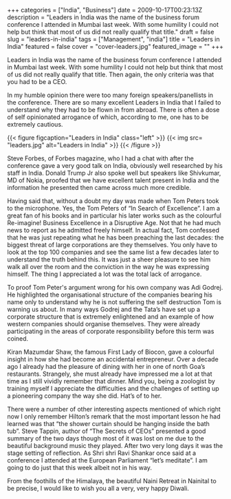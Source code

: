 +++
categories = ["India", "Business"]
date = 2009-10-17T00:23:13Z
description = "Leaders in India was the name of the business forum conference I attended in Mumbai last week. With some humility I could not help but think that most of us did not really qualify that title."
draft = false
slug = "leaders-in-india"
tags = ["Management", "india"]
title = "Leaders in India"
featured = false
cover = "cover-leaders.jpg"
featured_image = ""
+++

Leaders in India was the name of the business forum conference I attended in Mumbai last week. With some humility I could not help but think that most of us did not really qualify that title. Then again, the only criteria was that you had to be a CEO.  
  
In my humble opinion there were too many foreign speakers/panellists in the conference. There are so many excellent Leaders in India that I failed to understand why they had to be flown in from abroad. There is often a dose of self opinionated arrogance of which, according to me, one has to be extremely cautious.

{{< figure figcaption="Leaders in India" class="left" >}}
	{{< img src= "leaders.jpg"  alt="Leaders in India" >}}
{{< /figure >}}


Steve Forbes, of Forbes magazine, who I had a chat with after the conference gave a very good talk on India, obviously well researched by his staff in India. Donald Trump Jr also spoke well but speakers like Shivkumar, MD of Nokia, proofed that we have excellent talent present in India and the information he presented then came across much more credible.

Having said that, without a doubt my day was made when Tom Peters took to the microphone. Yes, the Tom Peters of “In Search of Excellence”. I am a great fan of his books and in particular his later works such as the colourful Re-imagine! Business Excellence in a Disruptive Age. Not that he had much news to report as he admitted freely himself. In actual fact, Tom confessed that he was just repeating what he has been preaching the last decades: the biggest threat of large corporations are they themselves. You only have to look at the top 100 companies and see the same list a few decades later to understand the truth behind this. It was just a sheer pleasure to see him walk all over the room and the conviction in the way he was expressing himself. The thing I appreciated a lot was the total lack of arrogance.

To proof Tom Peter's argument wrong for his own company was Adi Godrej. He highlighted the organisational structure of the companies bearing his name only to understand why he is not suffering the self destruction Tom is warning us about. In many ways Godrej and the Tata’s have set up a corporate structure that is extremely enlightened and an example of how western companies should organise themselves. They were already participating in the areas of corporate responsibility before this term was coined.

Kiran Mazumdar Shaw, the famous First Lady of Biocon, gave a colourful insight in how she had become an accidental entrepreneur. Over a decade ago I already had the pleasure of dining with her in one of north Goa’s restaurants. Strangely, she must already have impressed me a lot at that time as I still vividly remember that dinner. Mind you, being a zoologist by training myself I appreciate the difficulties and the challenges of setting up a pioneering company the way she did. Hat’s of to her.

There were a number of other interesting aspects mentioned of which right now I only remember Hilton’s remark that the most important lesson he had learned was that “the shower curtain should be hanging inside the bath tub”. Steve Tappin, author of “The Secrets of CEOs” presented a good summary of the two days though most of it was lost on me due to the beautiful background music they played. After two very long days it was the stage setting of reflection. As Shri shri Ravi Shankar once said at a conference I attended at the European Parliament “let’s meditate”. I am going to do just that this week albeit not in his way.

From the foothills of the Himalaya, the beautiful Naini Retreat in Nainital to be precise, I would like to wish you all a very, very happy Diwali.

